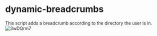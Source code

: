 # dynamic-breadcrumbs
This script adds a breadcrumb according to the directory the user is in.<br>
![3wDQrm7](https://user-images.githubusercontent.com/47615360/93243051-0ae52f80-f75e-11ea-98d2-0cc87432413e.png)
